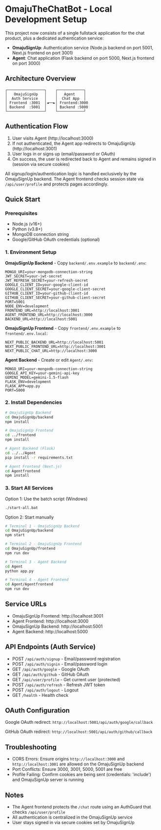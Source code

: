 # OmajuTheChatBot - Local Development Setup

This project now consists of a single fullstack application for the chat product, plus a dedicated authentication service:
- **OmajuSignUp**: Authentication service (Node.js backend on port 5001, Next.js frontend on port 3001)
- **Agent**: Chat application (Flask backend on port 5000, Next.js frontend on port 3000)

## Architecture Overview

```
┌─────────────────┐    ┌────────────┐
│   OmajuSignUp   │    │   Agent    │
│  Auth Service   │    │  Chat App  │
│ Frontend :3001  │◄──►│ Frontend:3000
│ Backend  :5001  │    │ Backend :5000
└─────────────────┘    └────────────┘
```

## Authentication Flow

1. User visits Agent (http://localhost:3000)
2. If not authenticated, the Agent app redirects to OmajuSignUp (http://localhost:3001)
3. User logs in or signs up (email/password or OAuth)
4. On success, the user is redirected back to Agent and remains signed in (session via secure cookies)

All signup/login/authentication logic is handled exclusively by the OmajuSignUp backend. The Agent frontend checks session state via `/api/user/profile` and protects pages accordingly.

## Quick Start

### Prerequisites
- Node.js (v16+)
- Python (v3.8+)
- MongoDB connection string
- Google/GitHub OAuth credentials (optional)

### 1. Environment Setup

**OmajuSignUp Backend** - Copy `backend/.env.example` to `backend/.env`:
```env
MONGO_URI=your-mongodb-connection-string
JWT_SECRET=your-jwt-secret
JWT_REFRESH_SECRET=your-refresh-secret
GOOGLE_CLIENT_ID=your-google-client-id
GOOGLE_CLIENT_SECRET=your-google-client-secret
GITHUB_CLIENT_ID=your-github-client-id
GITHUB_CLIENT_SECRET=your-github-client-secret
PORT=5001
NODE_ENV=development
FRONTEND_URL=http://localhost:3001
AGENT_FRONTEND_URL=http://localhost:3000
BACKEND_URL=http://localhost:5001
```

**OmajuSignUp Frontend** - Copy `frontend/.env.example` to `frontend/.env.local`:
```env
NEXT_PUBLIC_BACKEND_URL=http://localhost:5001
NEXT_PUBLIC_FRONTEND_URL=http://localhost:3001
NEXT_PUBLIC_CHAT_URL=http://localhost:3000
```

**Agent Backend** - Create or edit `Agent/.env`:
```env
MONGO_URI=your-mongodb-connection-string
GOOGLE_API_KEY=your-gemini-api-key
GEMINI_MODEL=gemini-1.5-flash
FLASK_ENV=development
FLASK_APP=app.py
PORT=5000
```

### 2. Install Dependencies

```bash
# OmajuSignUp Backend
cd OmajuSignUp/backend
npm install

# OmajuSignUp Frontend
cd ../frontend
npm install

# Agent Backend (Flask)
cd ../../Agent
pip install -r requirements.txt

# Agent Frontend (Next.js)
cd Agentfrontend
npm install
```

### 3. Start All Services

Option 1: Use the batch script (Windows)
```bash
./start-all.bat
```

Option 2: Start manually
```bash
# Terminal 1 - OmajuSignUp Backend
cd OmajuSignUp/backend
npm start

# Terminal 2 - OmajuSignUp Frontend
cd OmajuSignUp/frontend
npm run dev

# Terminal 3 - Agent Backend
cd Agent
python app.py

# Terminal 4 - Agent Frontend
cd Agent/Agentfrontend
npm run dev
```

## Service URLs

- OmajuSignUp Frontend: http://localhost:3001
- Agent Frontend: http://localhost:3000
- OmajuSignUp Backend: http://localhost:5001
- Agent Backend: http://localhost:5000

## API Endpoints (Auth Service)

- POST `/api/auth/signup` - Email/password registration
- POST `/api/auth/signin` - Email/password login
- GET `/api/auth/google` - Google OAuth
- GET `/api/auth/github` - GitHub OAuth
- GET `/api/user/profile` - Get current user (protected)
- POST `/api/auth/refresh` - Refresh JWT token
- POST `/api/auth/logout` - Logout
- GET `/health` - Health check

## OAuth Configuration

Google OAuth redirect: `http://localhost:5001/api/auth/google/callback`

GitHub OAuth redirect: `http://localhost:5001/api/auth/github/callback`

## Troubleshooting

- CORS Errors: Ensure origins `http://localhost:3000` and `http://localhost:3001` are allowed on the OmajuSignUp backend
- Port Conflicts: Ensure 3000, 3001, 5000, 5001 are free
- Profile Failing: Confirm cookies are being sent (credentials: 'include') and OmajuSignUp server is running

## Notes

- The Agent frontend protects the `/chat` route using an AuthGuard that checks `/api/user/profile`
- All authentication is centralized in the OmajuSignUp service
- User stays signed in via secure cookies set by OmajuSignUp
